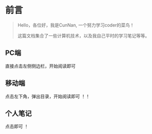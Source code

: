 # 前言

> Hello，各位好，我是CunNan, 一个努力学习coder的菜鸟！
>
> 这篇文档集合了一些计算机技术，以及我自己平时的学习笔记等等。

## PC端
直接点击左侧侧边栏，开始阅读即可

## 移动端
点击左下角，弹出目录，开始阅读即可 ！！

## 个人笔记

点击即可 ！
